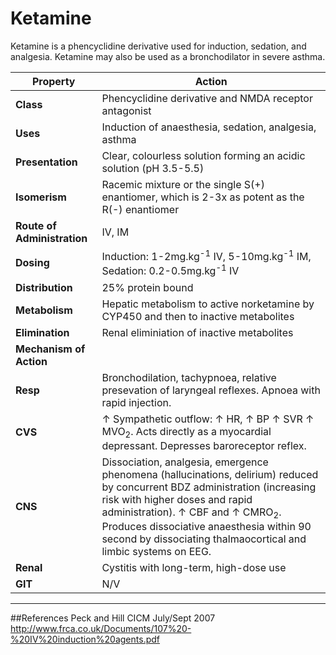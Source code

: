 # Ketamine

Ketamine is a phencyclidine derivative used for induction, sedation, and analgesia. Ketamine may also be used as a bronchodilator in severe asthma.

|Property|Action|
|--|--|
|**Class**|Phencyclidine derivative and NMDA receptor antagonist|
|**Uses**|Induction of anaesthesia, sedation, analgesia, asthma|
|**Presentation**| Clear, colourless solution forming an acidic solution (pH 3.5-5.5)|
|**Isomerism**| Racemic mixture or the single S(+) enantiomer, which is 2-3x as potent as the R(-) enantiomer|
|**Route of Administration**|IV, IM|
|**Dosing**|Induction: 1-2mg.kg<sup>-1</sup> IV, 5-10mg.kg<sup>-1</sup> IM, Sedation: 0.2-0.5mg.kg<sup>-1</sup> IV|
|**Distribution**|25% protein bound|
|**Metabolism**| Hepatic metabolism to active norketamine by CYP450 and then to inactive metabolites|
|**Elimination**|Renal eliminiation of inactive metabolites|
|**Mechanism of Action**|
|**Resp**|Bronchodilation, tachypnoea, relative presevation of laryngeal reflexes. Apnoea with rapid injection.|
|**CVS**|↑ Sympathetic outflow: ↑ HR, ↑ BP ↑ SVR ↑ MVO<sub>2</sub>. Acts directly as a myocardial depressant. Depresses baroreceptor reflex.|
|**CNS**|Dissociation, analgesia, emergence phenomena (hallucinations, delirium) reduced by concurrent BDZ administration (increasing risk with higher doses and rapid administration). ↑ CBF and ↑ CMRO<sub>2</sub>. Produces dissociative anaesthesia within 90 second by dissociating thalmaocortical and limbic systems on EEG.|
|**Renal**|Cystitis with long-term, high-dose use|
|**GIT**|N/V|


---
##References
Peck and Hill
CICM July/Sept 2007
http://www.frca.co.uk/Documents/107%20-%20IV%20induction%20agents.pdf